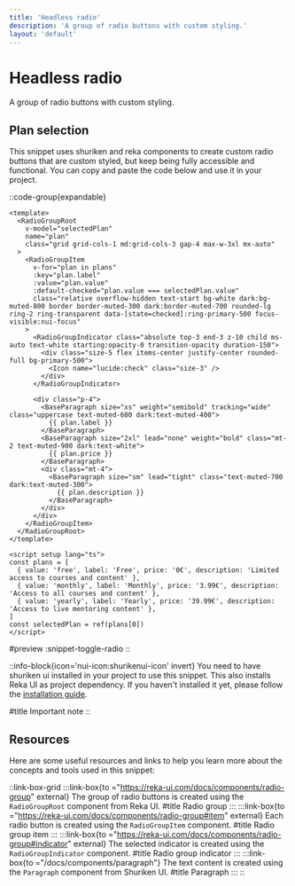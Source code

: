 ```yaml
---
title: 'Headless radio'
description: 'A group of radio buttons with custom styling.'
layout: 'default'
---
```


# Headless radio

A group of radio buttons with custom styling.

## Plan selection

This snippet uses shuriken and reka components to create custom radio buttons that are custom styled, but keep being fully accessible and functional. You can copy and paste the code below and use it in your project.

::code-group{expandable}

```vue [Comp.vue]
<template>
  <RadioGroupRoot
    v-model="selectedPlan"
    name="plan"
    class="grid grid-cols-1 md:grid-cols-3 gap-4 max-w-3xl mx-auto"
  >
    <RadioGroupItem
      v-for="plan in plans"
      :key="plan.label"
      :value="plan.value"
      :default-checked="plan.value === selectedPlan.value"
      class="relative overflow-hidden text-start bg-white dark:bg-muted-800 border border-muted-300 dark:border-muted-700 rounded-lg ring-2 ring-transparent data-[state=checked]:ring-primary-500 focus-visible:nui-focus"
    >
      <RadioGroupIndicator class="absolute top-3 end-3 z-10 child ms-auto text-white starting:opacity-0 transition-opacity duration-150">
        <div class="size-5 flex items-center justify-center rounded-full bg-primary-500">
          <Icon name="lucide:check" class="size-3" />
        </div>
      </RadioGroupIndicator>

      <div class="p-4">
        <BaseParagraph size="xs" weight="semibold" tracking="wide" class="uppercase text-muted-600 dark:text-muted-400">
          {{ plan.label }}
        </BaseParagraph>
        <BaseParagraph size="2xl" lead="none" weight="bold" class="mt-2 text-muted-900 dark:text-white">
          {{ plan.price }}
        </BaseParagraph>
        <div class="mt-4">
          <BaseParagraph size="sm" lead="tight" class="text-muted-700 dark:text-muted-300">
            {{ plan.description }}
          </BaseParagraph>
        </div>
      </div>
    </RadioGroupItem>
  </RadioGroupRoot>
</template>

<script setup lang="ts">
const plans = [
  { value: 'free', label: 'Free', price: '0€', description: 'Limited access to courses and content' },
  { value: 'monthly', label: 'Monthly', price: '3.99€', description: 'Access to all courses and content' },
  { value: 'yearly', label: 'Yearly', price: '39.99€', description: 'Access to live mentoring content' },
]
const selectedPlan = ref(plans[0])
</script>
```

#preview
:snippet-toggle-radio
::

::info-block{icon='nui-icon:shurikenui-icon' invert}
You need to have shuriken ui installed in your project to use this snippet. This also installs Reka UI as project dependency. If you haven't installed it yet, please follow the [installation guide](/docs/installation).

#title
Important note
::

## Resources

Here are some useful resources and links to help you learn more about the concepts and tools used in this snippet:

::link-box-grid
:::link-box{to ="https://reka-ui.com/docs/components/radio-group" external}
The group of radio buttons is created using the `RadioGroupRoot` component from Reka UI.
#title
Radio group
:::
:::link-box{to ="https://reka-ui.com/docs/components/radio-group#item" external}
Each radio button is created using the `RadioGroupItem` component.
#title
Radio group item
:::
:::link-box{to ="https://reka-ui.com/docs/components/radio-group#indicator" external}
The selected indicator is created using the `RadioGroupIndicator` component.
#title
Radio group indicator
:::
:::link-box{to ="/docs/components/paragraph"}
The text content is created using the `Paragraph` component from Shuriken UI.
#title
Paragraph
:::
::
